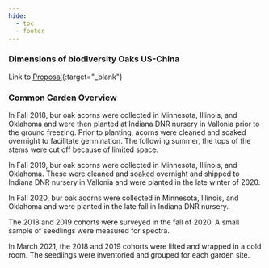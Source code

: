 ```yaml
---
hide:
  - toc
  - footer
---
```


### Dimensions of biodiversity Oaks US-China

Link to [Proposal](https://drive.google.com/file/d/1mSyFd0gJ7hj88LDpYIUqI8SviGcDbaa8/view?usp=sharing){:target="\_blank"}

### Common Garden Overview
In Fall 2018, bur oak acorns were collected in Minnesota, Illinois, and Oklahoma and were then planted at Indiana DNR nursery in Vallonia prior to the ground freezing. Prior to planting, acorns were cleaned and soaked overnight to facilitate germination. The following summer, the tops of the stems were cut off because of limited space.

In Fall 2019, bur oak acorns were collected in Minnesota, Illinois, and Oklahoma. These were cleaned and soaked overnight and shipped to Indiana DNR nursery in Vallonia and were planted in the late winter of 2020.

In Fall 2020, bur oak acorns were collected in Minnesota, Illinois, and Oklahoma and were planted in the late fall in Indiana DNR nursery.

The 2018 and 2019 cohorts were surveyed in the fall of 2020. A small sample of seedlings were measured for spectra.

In March 2021, the 2018 and 2019 cohorts were lifted and wrapped in a cold room. The seedlings were inventoried and grouped for each garden site. 